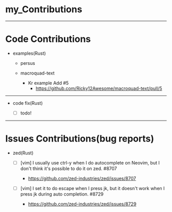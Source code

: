 # my_Contributions


<hr>

# Code Contributions
- examples(Rust)
  - persus


  - macroquad-text
    - Kr example Add #5
      - https://github.com/Ricky12Awesome/macroquad-text/pull/5

<hr>

- code fix(Rust)
  - [ ] todo!


<hr>

# Issues Contributions(bug reports)
- zed(Rust)
  - [ ] [vim] I usually use ctrl-y when I do autocomplete on Neovim, but I don't think it's possible to do it on zed. #8707
    - https://github.com/zed-industries/zed/issues/8707
  
  - [ ] [vim] I set it to do escape when I press jk, but it doesn't work when I press jk during auto completion. #8729
    - https://github.com/zed-industries/zed/issues/8729
